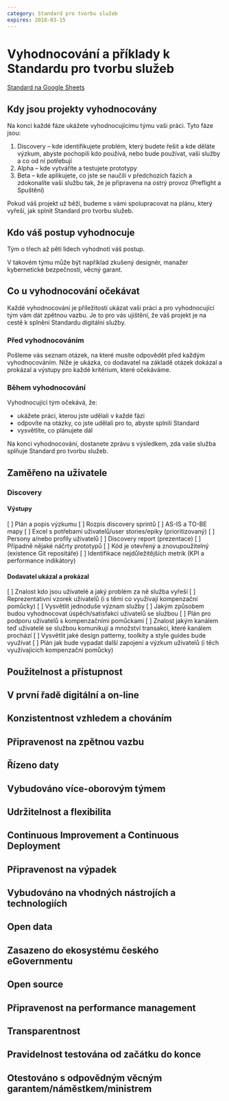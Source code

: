 ```yaml
---
category: Standard pro tvorbu služeb
expires: 2018-03-15
---
```

# Vyhodnocování a příklady k Standardu pro tvorbu služeb

[Standard na Google Sheets](https://docs.google.com/spreadsheets/d/1zOePDF3pe7ngJe-_ddr71HcPNxNX7F5ZnSA0iNzrR8c/edit?usp=sharing)

## Kdy jsou projekty vyhodnocovány

Na konci každé fáze ukážete vyhodnocujícímu týmu vaši práci. Tyto fáze jsou:

1. Discovery – kde identifikujete problém, který budete řešit a kde děláte výzkum, abyste pochopili kdo používá, nebo bude používat, vaši služby a co od ní potřebují
2. Alpha – kde vytváříte a testujete prototypy
3. Beta – kde aplikujete, co jste se naučili v předchozích fázích a zdokonalíte vaši službu tak, že je připravena na ostrý provoz (Preflight a Spuštění)

Pokud váš projekt už běží, budeme s vámi spolupracovat na plánu, který vyřeší, jak splnit Standard pro tvorbu služeb.

## Kdo váš postup vyhodnocuje

Tým o třech až pěti lidech vyhodnotí váš postup.

V takovém týmu může být například zkušený designér, manažer kybernetické bezpečnosti, věcný garant.

## Co u vyhodnocování očekávat

Každé vyhodnocování je příležitostí ukázat vaši práci a pro vyhodnocující tým vám dát zpětnou vazbu. Je to pro vás ujištění, že váš projekt je na cestě k splnění Standardu digitální služby.

### Před vyhodnocováním

Pošleme vás seznam otázek, na které musíte odpovědět před každým vyhodnocováním. Níže je ukázka, co dodavatel na základě otázek dokázal a prokázal a výstupy pro každé kritérium, které očekáváme.

### Během vyhodnocování

Vyhodnocující tým očekává, že:

- ukážete práci, kterou jste udělali v každé fázi
- odpovíte na otázky, co jste udělali pro to, abyste splnili Standard
- vysvětlíte, co plánujete dál

Na konci vyhodnocování, dostanete zprávu s výsledkem, zda vaše služba splňuje Standard pro tvorbu služeb.

## Zaměřeno na uživatele

### Discovery

#### Výstupy

[ ] Plán a popis výzkumu
[ ] Rozpis discovery sprintů
[ ] AS-IS a TO-BE mapy
[ ] Excel s potřebami uživatelů/user stories/epiky (prioritizovaný)
[ ] Persony a/nebo profily uživatelů
[ ] Discovery report (prezentace)
[ ] Případně nějaké náčrty prototypů
[ ] Kód je otevřený a znovupoužitelný (existence Git repositáře)
[ ] Identifikace nejdůležitějších metrik (KPI a performance indikátory)

#### Dodavatel ukázal a prokázal

[ ] Znalost kdo jsou uživatelé a jaký problém za ně služba vyřeší
[ ] Reprezentativní vzorek uživatelů (i s těmi co využívají kompenzační pomůcky) 
[ ] Vysvětlit jednoduše význam služby
[ ] Jakým způsobem budou vyhodnocovat úspěch/satisfakci uživatelů se službou
[ ] Plán pro podporu uživatelů s kompenzačními pomůckami
[ ] Znalost jakým kanálem teď uživatelé se službou komunikují a množství transakcí, které kanálem prochází
[ ] Vysvětlit jaké design patterny, toolkity a style guides bude využívat
[ ] Plán jak bude vypadat další zapojení a výzkum uživatelů (i těch využívajících kompenzační pomůcky)

## Použitelnost a přístupnost

## V první řadě digitální a on-line

## Konzistentnost vzhledem a chováním

## Připravenost na zpětnou vazbu

## Řízeno daty

## Vybudováno více-oborovým týmem

## Udržitelnost a flexibilita

## Continuous Improvement a Continuous Deployment

## Připravenost na výpadek

## Vybudováno na vhodných nástrojích a technologiích

## Open data

## Zasazeno do ekosystému českého eGovernmentu

## Open source

## Připravenost na performance management

## Transparentnost

## Pravidelnost testována od začátku do konce

## Otestováno s odpovědným věcným garantem/náměstkem/ministrem

